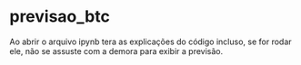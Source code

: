 # previsao_btc

Ao abrir o arquivo ipynb tera as explicações do código incluso, se for rodar ele, não se assuste com a demora para exibir a previsão.
